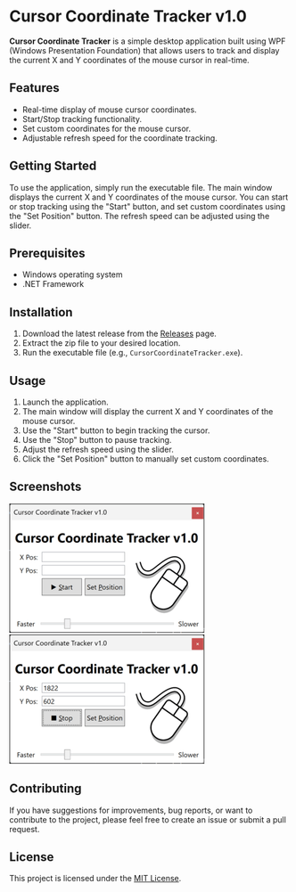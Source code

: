 # Cursor Coordinate Tracker v1.0

**Cursor Coordinate Tracker** is a simple desktop application built using WPF (Windows Presentation Foundation) that allows users to track and display the current X and Y coordinates of the mouse cursor in real-time.

## Features

- Real-time display of mouse cursor coordinates.
- Start/Stop tracking functionality.
- Set custom coordinates for the mouse cursor.
- Adjustable refresh speed for the coordinate tracking.

## Getting Started

To use the application, simply run the executable file. The main window displays the current X and Y coordinates of the mouse cursor. You can start or stop tracking using the "Start" button, and set custom coordinates using the "Set Position" button. The refresh speed can be adjusted using the slider.

## Prerequisites

- Windows operating system
- .NET Framework

## Installation

1. Download the latest release from the [Releases](https://github.com/gravity-api/cursor-coordinate-tracker/releases) page.
2. Extract the zip file to your desired location.
3. Run the executable file (e.g., `CursorCoordinateTracker.exe`).

## Usage

1. Launch the application.
2. The main window will display the current X and Y coordinates of the mouse cursor.
3. Use the "Start" button to begin tracking the cursor.
4. Use the "Stop" button to pause tracking.
5. Adjust the refresh speed using the slider.
6. Click the "Set Position" button to manually set custom coordinates.

## Screenshots

![Application Screenshot](/screenshots/1.png)  ![Application Screenshot](/screenshots/2.png)

## Contributing

If you have suggestions for improvements, bug reports, or want to contribute to the project, please feel free to create an issue or submit a pull request.

## License

This project is licensed under the [MIT License](LICENSE).
